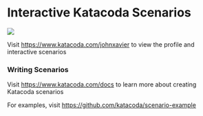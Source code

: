 # Interactive Katacoda Scenarios

[![](http://shields.katacoda.com/katacoda/johnxavier/count.svg)](https://www.katacoda.com/johnxavier "Get your profile on Katacoda.com")

Visit https://www.katacoda.com/johnxavier to view the profile and interactive scenarios

### Writing Scenarios
Visit https://www.katacoda.com/docs to learn more about creating Katacoda scenarios

For examples, visit https://github.com/katacoda/scenario-example
